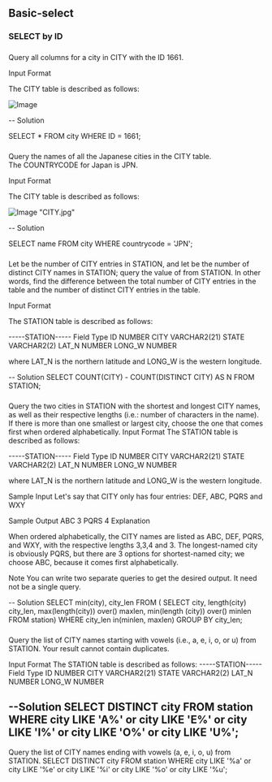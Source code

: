 ## Basic-select
### SELECT by ID

###
Query all columns for a city in CITY with the ID 1661.

Input Format

The CITY table is described as follows: 

![Image](https://s3.amazonaws.com/hr-challenge-images/8137/1449729804-f21d187d0f-CITY.jpg) 


-- Solution

SELECT *
FROM city
WHERE ID = 1661;

###
Query the names of all the Japanese cities in the CITY table. 
The COUNTRYCODE for Japan is JPN.

Input Format

The CITY table is described as follows:

![Image](https://s3.amazonaws.com/hr-challenge-images/8137/1449729804-f21d187d0f-CITY.jpg) "CITY.jpg"


-- Solution

SELECT name
FROM city
WHERE countrycode = 'JPN';

###
Let  be the number of CITY entries in STATION, and let  be the number of distinct CITY names in STATION; query the value of  from STATION. In other words, find the difference between the total number of CITY entries in the table and the number of distinct CITY entries in the table.

Input Format

The STATION table is described as follows:

-----STATION-----
Field     Type
ID        NUMBER
CITY      VARCHAR2(21)
STATE     VARCHAR2(2)
LAT_N     NUMBER
LONG_W    NUMBER  

where LAT_N is the northern latitude and LONG_W is the western longitude.

-- Solution
SELECT COUNT(CITY) - COUNT(DISTINCT CITY) AS N 
FROM STATION; 

###

Query the two cities in STATION with the shortest and longest CITY names, as well as their respective lengths (i.e.: number of characters in the name). If there is more than one smallest or largest city, choose the one that comes first when ordered alphabetically.
Input Format
The STATION table is described as follows:

-----STATION-----
Field     Type
ID        NUMBER
CITY      VARCHAR2(21)
STATE     VARCHAR2(2)
LAT_N     NUMBER
LONG_W    NUMBER  

where LAT_N is the northern latitude and LONG_W is the western longitude.

Sample Input
Let's say that CITY only has four entries: DEF, ABC, PQRS and WXY

Sample Output
ABC 3
PQRS 4
Explanation

When ordered alphabetically, the CITY names are listed as ABC, DEF, PQRS, and WXY, with 
the respective lengths 3,3,4 and 3. The longest-named city is obviously PQRS, but there 
are 3 options for shortest-named city; we choose ABC, because it comes first alphabetically.

Note
You can write two separate queries to get the desired output. 
It need not be a single query.

-- Solution
SELECT min(city), city_len
FROM ( SELECT city, length(city) city_len,
      max(length(city)) over() maxlen, 
      min(length (city)) over() minlen 
      FROM station)
WHERE city_len in(minlen, maxlen)
GROUP BY city_len;

###
Query the list of CITY names starting with vowels (i.e., a, e, i, o, or u) 
from STATION. Your result cannot contain duplicates.

Input Format
The STATION table is described as follows:
-----STATION-----
Field     Type
ID        NUMBER
CITY      VARCHAR2(21)
STATE     VARCHAR2(2)
LAT_N     NUMBER
LONG_W    NUMBER  

--Solution
SELECT DISTINCT city FROM   station
WHERE  city  LIKE 'A%' 
or  city  LIKE 'E%' 
or city  LIKE 'I%'
or city  LIKE 'O%' 
or city  LIKE 'U%';
---
Query the list of CITY names ending with vowels (a, e, i, o, u) from STATION.
SELECT DISTINCT city FROM   station
WHERE  city  LIKE '%a' 
or  city  LIKE '%e' 
or city  LIKE '%i'
or city  LIKE '%o' 
or city  LIKE '%u';
